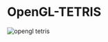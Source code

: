 # OpenGL-TETRIS
![opengl tetris](https://user-images.githubusercontent.com/37250154/177620670-d77a67dc-81a8-4d1c-b644-81edc4617395.png)
